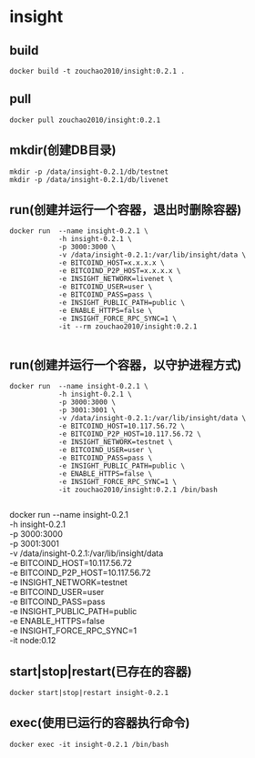 # insight

## build
```shell
docker build -t zouchao2010/insight:0.2.1 .

```

## pull
```shell
docker pull zouchao2010/insight:0.2.1

```

## mkdir(创建DB目录)
```shell
mkdir -p /data/insight-0.2.1/db/testnet
mkdir -p /data/insight-0.2.1/db/livenet

```
  
## run(创建并运行一个容器，退出时删除容器)
```shell
docker run  --name insight-0.2.1 \
            -h insight-0.2.1 \
            -p 3000:3000 \
            -v /data/insight-0.2.1:/var/lib/insight/data \
            -e BITCOIND_HOST=x.x.x.x \
            -e BITCOIND_P2P_HOST=x.x.x.x \
            -e INSIGHT_NETWORK=livenet \
            -e BITCOIND_USER=user \
            -e BITCOIND_PASS=pass \
            -e INSIGHT_PUBLIC_PATH=public \
            -e ENABLE_HTTPS=false \
            -e INSIGHT_FORCE_RPC_SYNC=1 \
            -it --rm zouchao2010/insight:0.2.1
            
```

## run(创建并运行一个容器，以守护进程方式)
```shell
docker run  --name insight-0.2.1 \
            -h insight-0.2.1 \
            -p 3000:3000 \
            -p 3001:3001 \
            -v /data/insight-0.2.1:/var/lib/insight/data \
            -e BITCOIND_HOST=10.117.56.72 \
            -e BITCOIND_P2P_HOST=10.117.56.72 \
            -e INSIGHT_NETWORK=testnet \
            -e BITCOIND_USER=user \
            -e BITCOIND_PASS=pass \
            -e INSIGHT_PUBLIC_PATH=public \
            -e ENABLE_HTTPS=false \
            -e INSIGHT_FORCE_RPC_SYNC=1 \
            -it zouchao2010/insight:0.2.1 /bin/bash
            
```

docker run  --name insight-0.2.1 \
            -h insight-0.2.1 \
            -p 3000:3000 \
            -p 3001:3001 \
            -v /data/insight-0.2.1:/var/lib/insight/data \
            -e BITCOIND_HOST=10.117.56.72 \
            -e BITCOIND_P2P_HOST=10.117.56.72 \
            -e INSIGHT_NETWORK=testnet \
            -e BITCOIND_USER=user \
            -e BITCOIND_PASS=pass \
            -e INSIGHT_PUBLIC_PATH=public \
            -e ENABLE_HTTPS=false \
            -e INSIGHT_FORCE_RPC_SYNC=1 \
            -it node:0.12

## start|stop|restart(已存在的容器)
```shell
docker start|stop|restart insight-0.2.1

```

## exec(使用已运行的容器执行命令)
```shell
docker exec -it insight-0.2.1 /bin/bash

```

